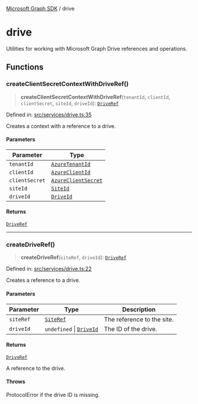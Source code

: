 [Microsoft Graph SDK](README.md) / drive

# drive

Utilities for working with Microsoft Graph Drive references and operations.

## Functions

### createClientSecretContextWithDriveRef()

> **createClientSecretContextWithDriveRef**(`tenantId`, `clientId`, `clientSecret`, `siteId`, `driveId`): [`DriveRef`](Drive-1.md#driveref)

Defined in: [src/services/drive.ts:35](https://github.com/Future-Secure-AI/microsoft-graph/blob/main/src/services/drive.ts#L35)

Creates a context with a reference to a drive.

#### Parameters

| Parameter | Type |
| ------ | ------ |
| `tenantId` | [`AzureTenantId`](AzureApplicationCredentials-1.md#azuretenantid) |
| `clientId` | [`AzureClientId`](AzureApplicationCredentials-1.md#azureclientid) |
| `clientSecret` | [`AzureClientSecret`](AzureApplicationCredentials-1.md#azureclientsecret) |
| `siteId` | [`SiteId`](Site-1.md#siteid) |
| `driveId` | [`DriveId`](Drive-1.md#driveid) |

#### Returns

[`DriveRef`](Drive-1.md#driveref)

***

### createDriveRef()

> **createDriveRef**(`siteRef`, `driveId`): [`DriveRef`](Drive-1.md#driveref)

Defined in: [src/services/drive.ts:22](https://github.com/Future-Secure-AI/microsoft-graph/blob/main/src/services/drive.ts#L22)

Creates a reference to a drive.

#### Parameters

| Parameter | Type | Description |
| ------ | ------ | ------ |
| `siteRef` | [`SiteRef`](Site-1.md#siteref) | The reference to the site. |
| `driveId` | `undefined` \| [`DriveId`](Drive-1.md#driveid) | The ID of the drive. |

#### Returns

[`DriveRef`](Drive-1.md#driveref)

A reference to the drive.

#### Throws

ProtocolError if the drive ID is missing.
